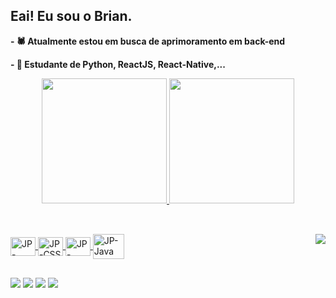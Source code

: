 ## Eai! Eu sou o Brian.

**- 🕷 Atualmente estou em busca de aprimoramento em back-end**

**- 🌱 Estudante de Python, ReactJS, React-Native,...**

<div align="center">
  <a href="https://github.com/BrianCosta2004">
  <img height="200em" src="https://github-readme-stats.vercel.app/api?username=BrianCosta2004&show_icons=true&theme=codeSTACKr&include_all_commits=true&count_private=true"/>
  <img height="200em" src="https://github-readme-stats.vercel.app/api/top-langs/?username=BrianCosta2004&layout=compact&langs_count=7&theme=codeSTACKr"/>
</div>
  
##
  
<div style="display: inline_block"><br>
  <img align="center" alt="JP-HTML" height="30" width="40" src="https://cdn.jsdelivr.net/gh/devicons/devicon/icons/html5/html5-plain.svg">
  <img align="center" alt="JP-CSS" height="30" width="40" src="https://cdn.jsdelivr.net/gh/devicons/devicon/icons/css3/css3-plain.svg">
  <img align="center" alt="JP-Angular" height="30" width="40" src="https://cdn.jsdelivr.net/gh/devicons/devicon/icons/python/python-original.svg" />
  <img align="center" alt="JP-Java" height="40" width="50" src="https://cdn.jsdelivr.net/gh/devicons/devicon/icons/java/java-original.svg" />
  <img align="right" src="https://cdn.discordapp.com/attachments/973288624676286474/981945953340751912/rick-ashley-dance.gif">
 </div>
          
##

<div>
  <a href="https://www.instagram.com/briancosta2004/" target="_blank"><img src="https://img.shields.io/badge/-Instagram-%23E4405F?style=for-the-badge&logo=instagram&logoColor=white" target="_blank"></a> 
  <a href = "mailto:brianhcosta@gmail.com"><img src="https://img.shields.io/badge/-Gmail-%23333?style=for-the-badge&logo=gmail&logoColor=white" target="_blank"></a>
  <a href="www.linkedin.com/in/brian-costa-a39b34217" target="_blank"><img src="https://img.shields.io/badge/-LinkedIn-%230077B5?style=for-the-badge&logo=linkedin&logoColor=white" target="_blank"></a> 
  <a href="https://steamcommunity.com/profiles/76561198812622877/" target="_blank"><img src="https://img.shields.io/badge/Steam-000000?style=for-the-badge&logo=steam&logoColor=white" target="_blank"></a>
  </div>

